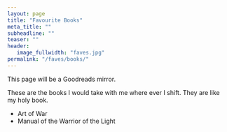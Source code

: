 ```yaml
---
layout: page
title: "Favourite Books"
meta_title: ""
subheadline: ""
teaser: ""
header:
   image_fullwidth: "faves.jpg"
permalink: "/faves/books/"
---
```


This page will be a Goodreads mirror.

These are the books I would take with me where ever I shift. They are like my holy book.
* Art of War
* Manual of the Warrior of the Light



